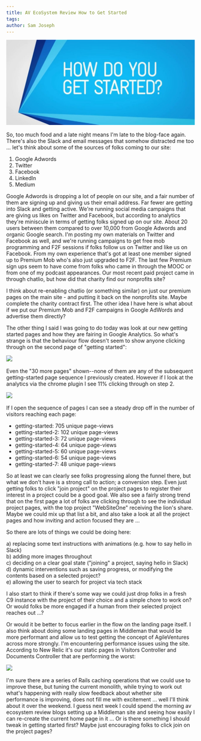 ```yaml
---
title: AV EcoSystem Review How to Get Started
tags: 
author: Sam Joseph
---
```


![how do you get started](../images/how_do_you_get_started.jpg)

So, too much food and a late night means I'm late to the blog-face again.  There's also the Slack and email messages that somehow distracted me too ... let's think about some of the sources of folks coming to our site:

1. Google Adwords
2. Twitter
3. Facebook
4. LinkedIn
5. Medium

Google Adwords is dropping a lot of people on our site, and a fair number of them are signing up and giving us their email address.  Far fewer are getting into Slack and getting active.  We're running social media campaigns that are giving us likes on Twitter and Facebook, but according to analytics they're miniscule in terms of getting folks signed up on our site.  About 20 users between them compared to over 10,000 from Google Adwords and organic Google search.  I'm posting my own materials on Twitter and Facebook as well, and we're running campaigns to get free mob programming and F2F sessions if folks follow us on Twitter and like us on Facebook.  From my own experience that's got at least one member signed up to Premium Mob who's also just upgraded to F2F.  The last few Premium sign ups seem to have come from folks who came in through the MOOC or from one of my podcast appearances.  Our most recent paid project came in through chatlio, but how did that charity find our nonprofits site?

I think about re-enabling chatlio (or something similar) on just our premium pages on the main site - and putting it back on the nonprofits site.  Maybe complete the charity contract first.  The other idea I have here is what about if we put our Premium Mob and F2F campaigns in Google AdWords and advertise them directly?

The other thing I said I was going to do today was look at our new getting started pages and how they are fairing in Google Analytics.  So what's strange is that the behaviour flow doesn't seem to show anyone clicking through on the second page of "getting started":

![](https://dl.dropbox.com/s/0bnhelyc4qni9xf/Screenshot%202017-10-13%2010.27.19.png?dl=1)

Even the "30 more pages" shown--none of them are any of the subsequent getting-started page sequence I previously created.  However if I look at the analytics via the chrome plugin I see 11% clicking through on step 2.

![](https://dl.dropbox.com/s/6ekiiw9ayjf1vxy/Screenshot%202017-10-13%2010.29.22.png?dl=1)

If I open the sequence of pages I can see a steady drop off in the number of visitors reaching each page:

* getting-started: 705 unique page-views
* getting-started-2: 102 unique page-views
* getting-started-3: 72 unique page-views
* getting-started-4: 64 unique page-views
* getting-started-5: 60 unique page-views
* getting-started-6: 54 unique page-views
* getting-started-7: 48 unique page-views

So at least we can clearly see folks progressing along the funnel there, but what we don't have is a strong call to action; a conversion step.  Even just getting folks to click "join project" on the project pages to register their interest in a project could be a good goal.  We also see a fairly strong trend that on the first page a lot of folks are clicking through to see the individual project pages, with the top project "WebSiteOne" receiving the lion's share.  Maybe we could mix up that list a bit, and also take a look at all the project pages and how inviting and action focused they are ...

So there are lots of things we could be doing here:

a) replacing some text instructions with animations (e.g. how to say hello in Slack)  
b) adding more images throughout  
c) deciding on a clear goal state ("joining" a project, saying hello in Slack)  
d) dynamic interventions such as saving progress, or modifying the contents based on a selected project?  
e) allowing the user to search for project via tech stack  

I also start to think if there's some way we could just drop folks in a fresh C9 instance with the project of their choice and a simple chore to work on?  Or would folks be more engaged if a human from their selected project reaches out ...?

Or would it be better to focus earlier in the flow on the landing page itself.  I also think about doing some landing pages in Middleman that would be more performant and allow us to test getting the concept of AgileVentures across more strongly.  I'm encountering performance issues using the site.  According to New Relic it's our static pages in Visitors Controller and Documents Controller that are performing the worst:

![](https://dl.dropbox.com/s/78z9ugrvabo8f7h/Screenshot%202017-10-13%2010.44.57.png?dl=1)

I'm sure there are a series of Rails caching operations that we could use to improve these, but tuning the current monolith, while trying to work out what's happening with really slow feedback about whether site performance is improving, does not fill me with excitement ... well I'll think about it over the weekend.  I guess next week I could spend the morning av ecosystem review blogs setting up a Middleman site and seeing how easily I can re-create the current home page in it ... Or is there something I should tweak in getting started first?  Maybe just encouraging folks to click join on the project pages?

